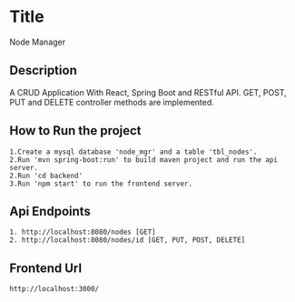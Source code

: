 # Title 
Node Manager

## Description
A CRUD Application With React, Spring Boot and RESTful API. GET, POST, PUT and DELETE controller methods are implemented.

## How to Run the project
    1.Create a mysql database 'node_mgr' and a table 'tbl_nodes'.
    2.Run 'mvn spring-boot:run' to build maven project and run the api server.
    2.Run 'cd backend'
    3.Run 'npm start' to run the frontend server. 

## Api Endpoints
    1. http://localhost:8080/nodes [GET]
    2. http://localhost:8080/nodes/id [GET, PUT, POST, DELETE]
    
## Frontend Url
    http://localhost:3000/
